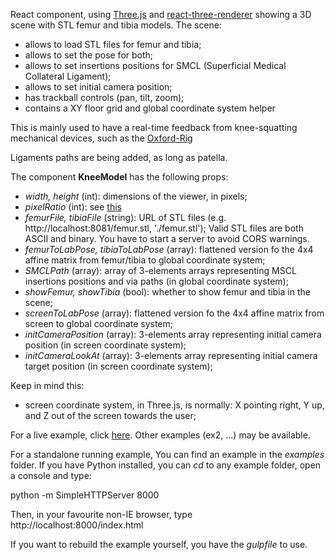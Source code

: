 React component, using [Three.js](https://threejs.org/) and
[react-three-renderer](https://github.com/toxicFork/react-three-renderer)
showing a 3D scene with STL femur and tibia models. The scene:

* allows to load STL files for femur and tibia;
* allows to set the pose for both;
* allows to set insertions positions for SMCL (Superficial Medical Collateral Ligament);
* allows to set initial camera position;
* has trackball controls (pan, tilt, zoom);
* contains a XY floor grid and global coordinate system helper

This is mainly used to have a real-time feedback from knee-squatting mechanical
devices, such as the [Oxford-Rig](https://gbiomed.kuleuven.be/english/research/50000640/iort/kneerig.gif/image_view_fullscreen)

Ligaments paths are being added, as long as patella.

The component __KneeModel__ has the following props:

* _width, height_ (int): dimensions of the viewer, in pixels;
* _pixelRatio_ (int): see [this](https://github.com/toxicFork/react-three-renderer/wiki/Entry-Point#pixelratio)
* _femurFile, tibiaFile_ (string): URL of STL files (e.g. http://localhost:8081/femur.stl, './femur.stl');
  Valid STL files are both ASCII and binary. You have to start a server to avoid CORS warnings.
* _femurToLabPose, tibiaToLabPose_ (array): flattened version fo the 4x4 affine matrix from femur/tibia to global coordinate system;
* _SMCLPath_ (array): array of 3-elements arrays representing MSCL insertions positions and via paths (in global coordinate system);
* _showFemur, showTibia_ (bool): whether to show femur and tibia in the scene;
* _screenToLabPose_ (array): flattened version fo the 4x4 affine matrix from screen to global coordinate system;
* _initCameraPosition_ (array): 3-elements array representing initial camera position (in screen coordinate system);
* _initCameraLookAt_ (array): 3-elements array representing initial camera target position (in screen coordinate system);

Keep in mind this:

- screen coordinate system, in Three.js, is normally:
  X pointing right, Y up, and Z out of the screen towards the user;

For a live example, click [here](https://u0078867.github.io/react-three-kneerig/examples/ex1/).
Other examples (ex2, ...) may be available.

For a standalone running example, You can find an example in the _examples_
folder. If you have Python installed, you can _cd_ to any example folder, open a
console and type:

python -m SimpleHTTPServer 8000

Then, in your favourite non-IE browser, type http://localhost:8000/index.html

If you want to rebuild the example yourself, you have the _gulpfile_ to use.
